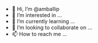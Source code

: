 - 👋 Hi, I’m @amballip
- 👀 I’m interested in ...
- 🌱 I’m currently learning ...
- 💞️ I’m looking to collaborate on ...
- 📫 How to reach me ...

<!---
amballip/amballip is a ✨ special ✨ repository because its `README.md` (this file) appears on your GitHub profile.
You can click the Preview link to take a look at your changes.
--->
